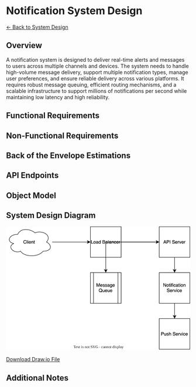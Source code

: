 # Notification System Design

[← Back to System Design](../system-design.md)

## Overview

A notification system is designed to deliver real-time alerts and messages to users across multiple channels and devices. The system needs to handle high-volume message delivery, support multiple notification types, manage user preferences, and ensure reliable delivery across various platforms. It requires robust message queuing, efficient routing mechanisms, and a scalable infrastructure to support millions of notifications per second while maintaining low latency and high reliability.

## Functional Requirements

## Non-Functional Requirements

## Back of the Envelope Estimations

## API Endpoints

## Object Model

## System Design Diagram

![Notification System Design](notification-system.svg)

[Download Draw.io File](notification-system.drawio)

## Additional Notes

